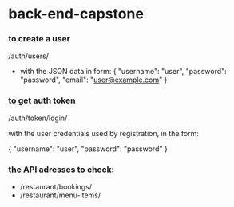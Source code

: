 # back-end-capstone

### to create a user

  /auth/users/
  
* with the JSON data in form:
{
  "username": "user",
  "password": "password",
  "email": "user@example.com"
}

### to get auth token 

  /auth/token/login/

with the user credentials used by registration, in the form:

{
  "username": "user",
  "password": "password"
}

### the API adresses to check:
- /restaurant/bookings/
- /restaurant/menu-items/
